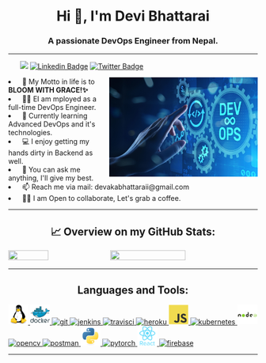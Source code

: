 <h1 align="center">Hi 👋, I'm Devi Bhattarai</h1>
<h3 align="center">A passionate DevOps Engineer from Nepal. </h3>


 
<hr>
<p>

 &nbsp;  &nbsp;  &nbsp; ![](https://visitor-badge.glitch.me/badge?page_id=devibhattaraii.devibhattaraii) [![Linkedin Badge](https://img.shields.io/badge/-LinkedIn-0e76a8?style=flat-square&logo=Linkedin&logoColor=white)](https://linkedin.com/in/devibhattaraii)
[![Twitter Badge](https://img.shields.io/badge/-Twitter-00acee?style=flat-square&logo=Twitter&logoColor=white)](https://twitter.com/devibhattaraii)

<p>

<!-- I love solving problems working on impactful projects that deliver quality to company's products.  -->

<img align="right" alt="GIF" src="devops.png" width="300" height="" />

  <li>  &nbsp; 💞️ My Motto in life is to <b>BLOOM WITH GRACE!✨</b>
  <li> &nbsp;  👨‍💻 EI am mployed as a full-time DevOps Engineer.
  <li>  &nbsp; 🚀 Currently learning Advanced DevOps and it's technologies. 
  <li> &nbsp; 💻 I enjoy getting my hands dirty in Backend as well.
  <li> &nbsp;  💬 You can ask me anything, I'll give my best.
  <li> &nbsp; 📫 Reach me via mail: <a>devakabhattaraii@gmail.com</a>
  <li> &nbsp;  👨‍💻 I am Open to collaborate, Let's grab a coffee.

<!-- [![GitHub Streak](https://github-readme-streak-stats.herokuapp.com?user=devibhattaraii&date_format=M%20j%5B%2C%20Y%5D)](https://git.io/streak-stats)
 -->
<hr>

<h2 align="center"> 📈 Overview on my GitHub Stats: </h2>

<p>
  <img height="50%" width="40%" src="https://github-readme-stats.vercel.app/api/top-langs/?username=devibhattaraii&exclude_repo=KNN-Image-Classification&show_icons=true&hide_border=true&layout=compact&langs_count=8"/>
  <img height="50%" width="55%" src="https://github-readme-stats.vercel.app/api?username=devibhattaraii&show_icons=true&hide_border=true&&count_private=true&include_all_commits=true" />
</p>
<hr>

<h2 align="center">Languages and Tools: </h2>
<p align="left"><a href="https://www.linux.org/" target="_blank" rel="noreferrer"> <img src="https://raw.githubusercontent.com/devicons/devicon/master/icons/linux/linux-original.svg" alt="linux" width="40" height="40"/> </a>   <a href="https://www.docker.com/" target="_blank" rel="noreferrer"> <img src="https://raw.githubusercontent.com/devicons/devicon/master/icons/docker/docker-original-wordmark.svg" alt="docker" width="40" height="40"/> </a> <a href="https://git-scm.com/" target="_blank" rel="noreferrer"> <img src="https://www.vectorlogo.zone/logos/git-scm/git-scm-icon.svg" alt="git" width="40" height="40"/> </a> <a href="https://www.jenkins.io" target="_blank" rel="noreferrer"> <img src="https://www.vectorlogo.zone/logos/jenkins/jenkins-icon.svg" alt="jenkins" width="40" height="40"/> </a><a href="https://travis-ci.org" target="_blank" rel="noreferrer"> <img src="https://www.vectorlogo.zone/logos/travis-ci/travis-ci-icon.svg" alt="travisci" width="40" height="40"/> </a> <a href="https://heroku.com" target="_blank" rel="noreferrer"> <img src="https://www.vectorlogo.zone/logos/heroku/heroku-icon.svg" alt="heroku" width="40" height="40"/> </a> <a href="https://developer.mozilla.org/en-US/docs/Web/JavaScript" target="_blank" rel="noreferrer"> <img src="https://raw.githubusercontent.com/devicons/devicon/master/icons/javascript/javascript-original.svg" alt="javascript" width="40" height="40"/> </a>  <a href="https://kubernetes.io" target="_blank" rel="noreferrer"> <img src="https://www.vectorlogo.zone/logos/kubernetes/kubernetes-icon.svg" alt="kubernetes" width="40" height="40"/> </a> <a href="https://nodejs.org" target="_blank" rel="noreferrer"> <img src="https://raw.githubusercontent.com/devicons/devicon/master/icons/nodejs/nodejs-original-wordmark.svg" alt="nodejs" width="40" height="40"/> </a> <a href="https://opencv.org/" target="_blank" rel="noreferrer"> <img src="https://www.vectorlogo.zone/logos/opencv/opencv-icon.svg" alt="opencv" width="40" height="40"/> </a> <a href="https://postman.com" target="_blank" rel="noreferrer"> <img src="https://www.vectorlogo.zone/logos/getpostman/getpostman-icon.svg" alt="postman" width="40" height="40"/> </a> <a href="https://www.python.org" target="_blank" rel="noreferrer"> <img src="https://raw.githubusercontent.com/devicons/devicon/master/icons/python/python-original.svg" alt="python" width="40" height="40"/> </a> <a href="https://pytorch.org/" target="_blank" rel="noreferrer"> <img src="https://www.vectorlogo.zone/logos/pytorch/pytorch-icon.svg" alt="pytorch" width="40" height="40"/> </a> <a href="https://reactjs.org/" target="_blank" rel="noreferrer"> <img src="https://raw.githubusercontent.com/devicons/devicon/master/icons/react/react-original-wordmark.svg" alt="react" width="40" height="40"/> </a> 
<a href="https://firebase.google.com/" target="_blank" rel="noreferrer"> <img src="https://www.vectorlogo.zone/logos/firebase/firebase-icon.svg" alt="firebase" width="40" height="40"/> </a>
</p>
<hr>
